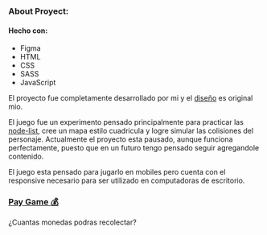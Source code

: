 ### About Proyect: 
#### Hecho con: 
* Figma
* HTML
* CSS 
* SASS
* JavaScript

El proyecto fue completamente desarrollado por mi y el [diseño](https://www.figma.com/file/o7pLVdZ9dVltASz4y3D3e4/Coin-collector?node-id=0%3A1) es original mio.

El juego fue un experimento pensado principalmente para practicar las [node-list](https://developer.mozilla.org/es/docs/Web/API/NodeList), cree un mapa estilo cuadricula
y logre simular las colisiones del personaje. Actualmente el proyecto esta pausado, aunque funciona perfectamente, puesto que en un futuro tengo pensado seguir agregandole contenido.

El juego esta pensado para jugarlo en mobiles pero cuenta con el responsive necesario para ser utilizado en computadoras de escritorio.

### [Pay Game :moneybag:](https://julianpariss.github.io/WebGames/adventureGame)

¿Cuantas monedas podras recolectar?

